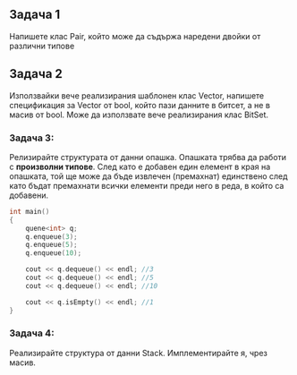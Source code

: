 ## Задача 1
Напишете клас Pair, който може да съдържа наредени двойки от различни типове

## Задача 2
Използвайки вече реализирания шаблонен клас Vector, напишете спецификация за Vector от bool, който пази данните в битсет, а не в масив от bool. Може да използвате вече реализирания клас BitSet.

### Задача 3:
Релизирайте структурата от данни опашка. Опашката трябва да работи с **произволни типове**. След като е добавен един елемент в края на опашката, той ще може да бъде извлечен (премахнат) единствено след като бъдат премахнати всички елементи преди него в реда, в който са добавени.

```c++
int main()
{
	quene<int> q;
	q.enqueue(3);
	q.enqueue(5);
	q.enqueue(10);

	cout << q.dequeue() << endl; //3
	cout << q.dequeue() << endl; //5
	cout << q.dequeue() << endl; //10

	cout << q.isEmpty() << endl; //1	
}
```

### Задача 4:
Реализирайте структура от данни Stack. Имплементирайте я, чрез масив. 
